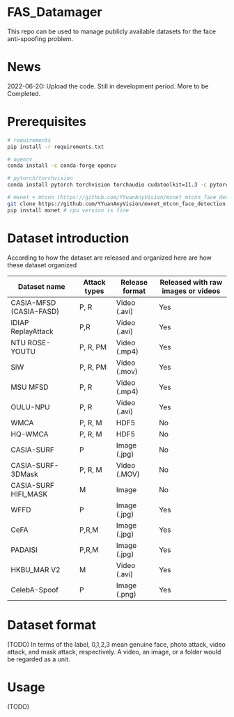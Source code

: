 # FAS_Datamager
This repo can be used to manage publicly available datasets for the face anti-spoofing problem.



# News
2022-06-20: Upload the code. Still in development period. More to be Completed.

# Prerequisites
```sh
# requirements
pip install -r requirements.txt

# opencv 
conda install -c conda-forge opencv

# pytorch/torchvision 
conda install pytorch torchvision torchaudio cudatoolkit=11.3 -c pytorch

# mxnet + mtcnn (https://github.com/YYuanAnyVision/mxnet_mtcnn_face_detection.git)
git clone https://github.com/YYuanAnyVision/mxnet_mtcnn_face_detection.git
pip install mxnet # cpu version is fine
```

# Dataset introduction
According to how the dataset are released and organized here are how these dataset organized


|  Dataset name   | Attack types| Release format| Released with raw images or videos |
|  ----  | ----  |   ----  | ----  |
| CASIA-MFSD (CASIA-FASD)  | P, R | Video (.avi) | Yes  | 
| IDIAP ReplayAttack  |  P,R | Video (.avi) | Yes  |
| NTU ROSE-YOUTU   |  P, R, PM | Video (.mp4) | Yes  |
| SiW   | P, R, PM | Video (.mov) | Yes  |
| MSU MFSD|   P, R | Video (.mp4)  | Yes  |
| OULU-NPU |   P, R  | Video (.avi)  | Yes  |
| WMCA |   P, R, M  | HDF5  | No |
| HQ-WMCA |   P, R, M  | HDF5  | No  |
| CASIA-SURF |   P | Image (.jpg)  | No|
| CASIA-SURF-3DMask |   P, R, M  | Video (.MOV)  | No|
|CASIA-SURF HIFI_MASK| M|Image|No|
| WFFD |  P  | Image (.jpg)  | Yes|
| CeFA |  P,R,M  | Image (.jpg) | Yes|
| PADAISI |  P,R,M  | Image (.jpg)   | Yes|
|HKBU_MAR V2|M |Video (.avi) | Yes|
|CelebA-Spoof|P|Image (.png)|Yes|

# Dataset format
(TODO)
In terms of the label, 0,1,2,3 mean genuine face, photo attack, video attack, and mask attack, respectively.
A video, an image, or a folder would be regarded as a unit.
# Usage
(TODO)

